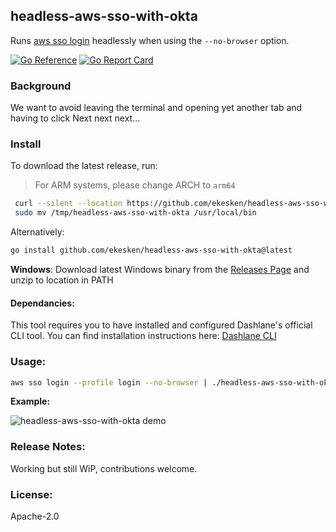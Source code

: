 ## headless-aws-sso-with-okta
Runs [aws sso login]() headlessly when using the `--no-browser` option.

[![Go Reference](https://pkg.go.dev/badge/github.com/ekesken/headless-aws-sso-with-okta.svg)](https://pkg.go.dev/github.com/ekesken/headless-aws-sso-with-okta) [![Go Report Card](https://goreportcard.com/badge/github.com/ekesken/headless-aws-sso-with-okta)](https://goreportcard.com/report/github.com/ekesken/headless-aws-sso-with-okta)

### Background

We want to avoid leaving the terminal and opening yet another tab and having to click Next next next...

### Install

To download the latest release, run:
> For ARM systems, please change ARCH to `arm64`

``` sh
 curl --silent --location https://github.com/ekesken/headless-aws-sso-with-okta/releases/latest/download/headless-aws-sso-with-okta_0.2.0_$(uname -s)_x86_64.tar.gz | tar xz -C /tmp/
 sudo mv /tmp/headless-aws-sso-with-okta /usr/local/bin
```

Alternatively:

``` sh
go install github.com/ekesken/headless-aws-sso-with-okta@latest
```

**Windows**: Download latest Windows binary from the [Releases Page](https://github.com/ekesken/headless-aws-sso-with-okta/releases) and unzip to location in PATH

#### Dependancies:

This tool requires you to have installed and configured Dashlane's official CLI tool. You can find installation instructions here: [Dashlane CLI](https://github.com/Dashlane/dashlane-cli/tree/master/src)
### Usage:

``` bash
aws sso login --profile login --no-browser | ./headless-aws-sso-with-okta "${USERNAME}" '${PASSWORD}' "$(oathtool -b --totp ${MFA_SECRET})"
```

**Example:**

![headless-aws-sso-with-okta demo](./docs/demo.gif)

### Release Notes:
Working but still WiP, contributions welcome.

### License:
Apache-2.0
